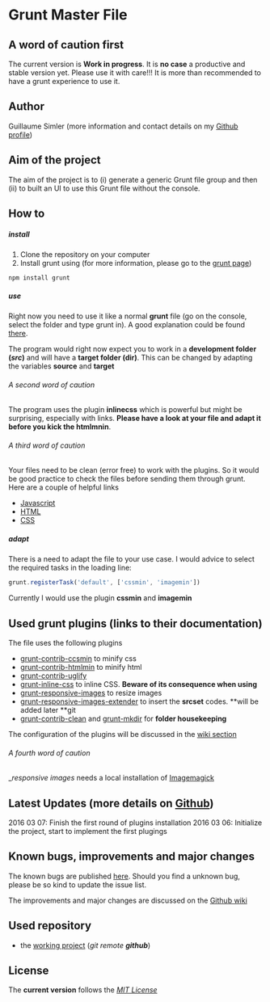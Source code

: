 Grunt Master File
===============================

A word of caution first
----
The current version is **Work in progress**. It is **no case** a productive and stable version yet. Please use it with care!!!
It is more than recommended to have a grunt experience to use it. 


Author
----
Guillaume Simler (more information and contact details on my [Github profile](https://github.com/guillaumesimler))


Aim of the project
------
The aim of the project is to (i) generate a generic Grunt file group and then (ii) to built an UI to use this Grunt file without the console. 

How to 
-----

##### install

1. Clone the repository on your computer
2. Install grunt using (for more information, please go to the [grunt page](http://gruntjs.com/getting-started))

```shell
npm install grunt
```

##### use 

Right now you need to use it like a normal **grunt** file (go on the console, select the folder and type grunt in). A good explanation could be found [there](https://24ways.org/2013/grunt-is-not-weird-and-hard/).

The program would right now expect you to work in a **development folder (_src_)** and will have a **target folder (__dir__)**. This can be changed by adapting the variables **source** and  **target**

###### A second word of caution
The program uses the plugin __inlinecss__ which is powerful but might be surprising, especially with links. **Please have a look at your file and adapt it before you kick the htmlmnin**. 

###### A third word of caution
Your files need to be clean (error free) to work with the plugins. So it would be good practice to check the files before sending them through grunt. Here are a couple of helpful links
* [Javascript](http://jshint.com/)
* [HTML](https://validator.w3.org/#validate_by_input)
* [CSS](http://www.css-validator.org/#validate_by_input)


##### adapt
There is a need to adapt the file to your use case. I would advice to select the required tasks in the loading line:
```js
grunt.registerTask('default', ['cssmin', 'imagemin'])
````
Currently I would use the plugin __cssmin__ and __imagemin__


Used grunt plugins (links to their documentation)
-----
The file uses the following plugins
* [grunt-contrib-ccsmin](https://github.com/gruntjs/grunt-contrib-cssmin) to minify css
* [grunt-contrib-htmlmin](https://github.com/gruntjs/grunt-contrib-htmlmin) to minify html
* [grunt-contrib-uglify](https://github.com/gruntjs/grunt-contrib-uglify)
* [grunt-inline-css](https://github.com/jgallen23/grunt-inline-css) to inline CSS. **Beware of its consequence when using**
* [grunt-responsive-images](https://github.com/andismith/grunt-responsive-images) to resize images
* [grunt-responsive-images-extender](https://github.com/smaxtastic/grunt-responsive-images-extender) to insert the __srcset__ codes. **will be added later **git 
* [grunt-contrib-clean](https://github.com/gruntjs/grunt-contrib-clean) and [grunt-mkdir](https://www.npmjs.com/package/grunt-mkdir) for __folder housekeeping__

The configuration of the plugins will be discussed in the [wiki section](https://github.com/guillaumesimler/gruntmaster/wiki)

###### A fourth word of caution
__responsive images_ needs a local installation of [Imagemagick](http://www.imagemagick.org/script/binary-releases.php#windows)

Latest Updates (more details on [Github](https://github.com/guillaumesimler/gruntmaster/commits/master))
------

2016 03 07: Finish the first round of plugins installation
2016 03 06: Initialize the project, start to implement the first plugings


Known bugs, improvements and major changes
------
The known bugs are published [here](https://github.com/guillaumesimler/gruntmaster/issues). Should you find a unknown bug, please be so kind to update the issue list. 

The improvements and major changes are discussed on the [Github wiki](https://github.com/guillaumesimler/gruntmaster/wiki)

Used repository 
----
* the [working project](https://github.com/guillaumesimler/gruntmaster) (_git remote **github**_)


License
------
The **current version** follows the [_MIT License_](https://github.com/guillaumesimler/gruntmaster/blob/master/LICENSE.txt) 